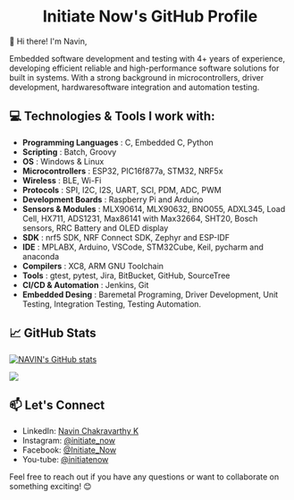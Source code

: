 <div align="center">
  <!-- <img src="docs/IN_logo.png" alt="Logo" width="50" height="50" style="float: left; margin-right: 20px;"> -->
  <h1>Initiate Now's GitHub Profile</h1>
</div>

👋 Hi there! I'm Navin,

 Embedded software development and testing with 4+ years of experience,
developing efficient reliable and high-performance software solutions for built in
systems. With a strong background in microcontrollers, driver development, hardwaresoftware
integration and automation testing.

## 💻 Technologies & Tools I work with:

- **Programming Languages** : C, Embedded C, Python
- **Scripting** : Batch, Groovy
- **OS** : Windows & Linux
- **Microcontrollers** : ESP32, PIC16f877a, STM32, NRF5x
- **Wireless** : BLE, Wi-Fi
- **Protocols** : SPI, I2C, I2S, UART, SCI, PDM, ADC, PWM
- **Development Boards** : Raspberry Pi and Arduino
- **Sensors & Modules** : MLX90614, MLX90632, BNO055, ADXL345, Load Cell, HX711, ADS1231, Max86141 with Max32664, SHT20, Bosch sensors, RRC Battery and OLED display
- **SDK** : nrf5 SDK, NRF Connect SDK, Zephyr and ESP-IDF
- **IDE** : MPLABX, Arduino, VSCode, STM32Cube, Keil, pycharm and anaconda
- **Compilers** : XC8, ARM GNU Toolchain
- **Tools** : gtest, pytest, Jira, BitBucket, GitHub, SourceTree
- **CI/CD & Automation** : Jenkins, Git
- **Embedded Desing** : Baremetal Programing, Driver Development, Unit Testing, Integration Testing, Testing Automation.

## 📈 GitHub Stats

[![NAVIN's GitHub stats](https://github-readme-stats.vercel.app/api?username=Initiate-Now&show_icons=true&count_private=true&include_all_commits=true&hide=contribs,prs&cache_seconds=1800)](https://github.com/Initiate-Now/github-readme-stats)

<a href="https://github.com/Initiate-Now">
  <img align="center" src="https://github-readme-streak-stats.herokuapp.com/?user=Initiate-Now&theme=blueberry" />
</a>


<!-- ## 🚀 Projects

Here are some projects I'm proud of:

1. [Project 1](link-to-project-1) - Brief description.
2. [Project 2](link-to-project-2) - Brief description.
3. [Project 3](link-to-project-3) - Brief description.

Feel free to explore my repositories for more! -->

## 📫 Let's Connect

- LinkedIn: [Navin Chakravarthy K](www.linkedin.com/in/navin-chakravarthy-k-5b7385123)
- Instagram: [@initiate_now](instagram.com/initiate_now?r=nametag)
- Facebook: [@Initiate_Now](facebook.com/Initiate_Now-105016194644939)
- You-tube: [@initiatenow](www.youtube.com/@initiatenow9361)


Feel free to reach out if you have any questions or want to collaborate on something exciting! 😊
